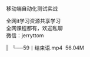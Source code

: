 移动端自动化测试实战  

全网it学习资源共享学习<br>全网课程都有，欢迎私聊<br>微信：jerryttom<br>

| &nbsp;&nbsp;└──59丨结束语.mp4 &nbsp;56.04M